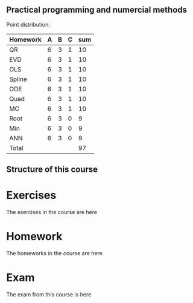 ## Practical programming and numercial methods

Point distribution:

|Homework   | A  | B  | C  | sum  |
|---|---|---|---|---|
| QR  | 6  | 3  | 1  | 10  |
| EVD  | 6  | 3  | 1  | 10  |
|  OLS | 6  |  3 | 1  | 10  |
| Spline  |  6 | 3  | 1  | 10  |
|  ODE |  6 |  3 | 1  | 10  |
| Quad  |  6 |  3 | 1  | 10  |
|  MC |  6 |  3 |  1 | 10  |
| Root  | 6  | 3  |  0 | 9  |
| Min  | 6  |  3 |  0 |  9 |
|  ANN | 6  |  3 |  0 |  9 |
| Total  |   |   |   |  97 |

## Structure of this course

# Exercises
The exercises in the course are here

# Homework
The homeworks in the course are here

# Exam
The exam from this course is here